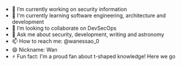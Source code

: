 

<!--
**blackALT/blackALT** is a ✨ _special_ ✨ repository because its `README.md` (this file) appears on your GitHub profile.
-->
- 🔭 I’m currently working on security information
- 🌱 I'm currently learning software engineering, architecture and development
- 👯 I’m looking to collaborate on DevSecOps
- 💬 Ask me about security, development, writing and astronomy
- 📫 How to reach me: @wanessao_0
- 😄 Nickname: Wan
- ⚡ Fun fact: I'm a proud fan about t-shaped knowledge! Here we go
